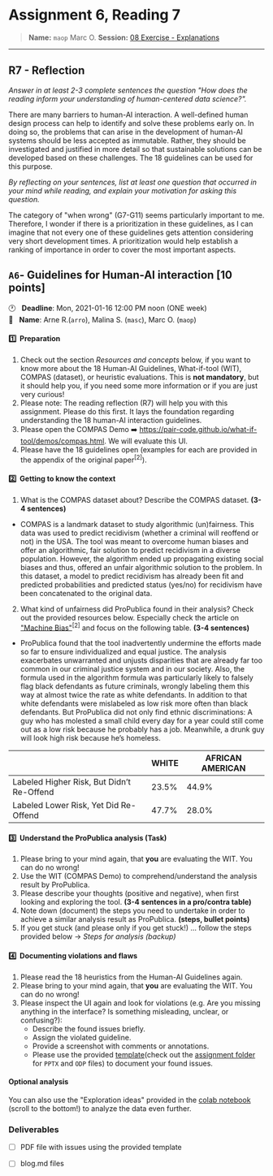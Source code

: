 # Assignment 6, Reading 7
> **Name:** `maop` Marc O.
> **Session:** [08 Exercise - Explanations](https://github.com/FUB-HCC/hcds-winter-2020/wiki/08_exercise)   
----

## R7 - Reflection
*Answer in at least 2-3 complete sentences the question "How does the reading inform your understanding of human-centered data science?".*

There are many barriers to human-AI interaction. A well-defined human design process can help to identify and solve these problems early on. In doing so, the problems that can arise in the development of human-AI systems should be less accepted as immutable. Rather, they should be investigated and justified in more detail so that sustainable solutions can be developed based on these challenges. The 18 guidelines can be used for this purpose.


*By reflecting on your sentences, list at least one question that occurred in your mind while reading, and explain your motivation for asking this question.*

The category of "when wrong" (G7-G11) seems particularly important to me. Therefore, I wonder if there is a prioritization in these guidelines, as I can imagine that not every one of these guidelines gets attention considering very short development times. A prioritization would help establish a ranking of importance in order to cover the most important aspects.

## `A6`- Guidelines for Human-AI interaction **[10 points]**
🕐&nbsp;&nbsp;&nbsp;**Deadline**: Mon, 2021-01-16 12:00 PM noon (ONE week)<br>
👥&nbsp;&nbsp;&nbsp;**Name**: Arne R.(`arro`), Malina S. (`masc`), Marc O. (`maop`)<br>

#### 1️⃣&nbsp;&nbsp;Preparation
1. Check out the section _Resources and concepts_ below, if you want to know more about the 18 Human-AI Guidelines, What-if-tool (WIT), COMPAS (dataset), or heuristic evaluations. This is **not mandatory**, but it should help you, if you need some more information or if you are just very curious!
1. Please note: The reading reflection (R7) will help you with this assignment. Please do this first. It lays the foundation regarding understanding the 18 human-AI interaction guidelines.
1. Please open the COMPAS Demo ➡️ https://pair-code.github.io/what-if-tool/demos/compas.html. We will evaluate this UI.
1. Please have the 18 guidelines open (examples for each are provided in the appendix of the original paper<sup>[2]</sup>).

#### 2️⃣&nbsp;&nbsp;Getting to know the context
1. What is the COMPAS dataset about? Describe the COMPAS dataset. **(3-4 sentences)**
* COMPAS is a landmark dataset to study algorithmic (un)fairness. This data was used to predict recidivism (whether a criminal will reoffend or not) in the USA. The tool was meant to overcome human biases and offer an algorithmic, fair solution to predict recidivism in a diverse population. However, the algorithm ended up propagating existing social biases and thus, offered an unfair algorithmic solution to the problem. In this dataset, a model to predict recidivism has already been fit and predicted probabilities and predicted status (yes/no) for recidivism have been concatenated to the original data.
2. What kind of unfairness did ProPublica found in their analysis? Check out the provided resources below. Especially check the article on ["Machine Bias"](https://www.propublica.org/article/machine-bias-risk-assessments-in-criminal-sentencing)<sup>[2]</sup> and focus on the following table. **(3-4 sentences)**
* ProPublica found that the tool inadvertently undermine the efforts made so far to ensure individualized and equal justice. The analysis exacerbates unwarranted and unjusts disparities that are already far too common in our criminal justice system and in our society. Also, the formula used in the algorithm formula was particularly likely to falsely flag black defendants as future criminals, wrongly labeling them this way at almost twice the rate as white defendants. In addition to that white defendants were mislabeled as low risk more often than black defendants. But ProPublica did not only find ethnic discriminations: A guy who has molested a small child every day for a year could still come out as a low risk because he probably has a job. Meanwhile, a drunk guy will look high risk because he’s homeless.

|                                           | WHITE | AFRICAN AMERICAN |
| ----------------------------------------- |-------|------------------|
| Labeled Higher Risk, But Didn’t Re-Offend | 23.5% | 44.9% |
| Labeled Lower Risk, Yet Did Re-Offend     | 47.7% | 28.0% |

#### 3️⃣&nbsp;&nbsp;Understand the ProPublica analysis (Task)
1. Please bring to your mind again, that **you** are evaluating the WIT. You can do no wrong!
1. Use the WIT (COMPAS Demo) to comprehend/understand the analysis result by ProPublica.
1. Please describe your thoughts (positive and negative), when first looking and exploring the tool. **(3-4 sentences in a pro/contra table)**
1. Note down (document) the steps you need to undertake in order to achieve a similar analysis result as ProPublica. **(steps, bullet points)**
1. If you get stuck (and please only if you get stuck!) ... follow the steps provided below → _Steps for analysis (backup)_

#### 4️⃣&nbsp;&nbsp;Documenting violations and flaws
1. Please read the 18 heuristics from the Human-AI Guidelines again.
1. Please bring to your mind again, that **you** are evaluating the WIT. You can do no wrong! 
1. Please inspect the UI again and look for violations (e.g. Are you missing anything in the interface? Is something misleading, unclear, or confusing?):
   * Describe the found issues briefly.
   * Assign the violated guideline.
   * Provide a screenshot with comments or annotations.
   * Please use the provided [template](https://docs.google.com/presentation/d/1762jwcZw9Hme5By7k3yV9oWPi_iT8UUB08_1Um9sRZM/edit?usp=sharing)(check out the [assignment folder](https://github.com/FUB-HCC/hcds-winter-2020/tree/main/assignments/A6_R7_DataVis) for `PPTX` and `ODP` files) to document your found issues.

#### Optional analysis
You can also use the "Exploration ideas" provided in the [colab notebook](https://colab.research.google.com/github/pair-code/what-if-tool/blob/master/WIT_COMPAS.ipynb) (scroll to the bottom!) to analyze the data even further.

### Deliverables
- [ ] PDF file with issues using the provided template
- [ ] blog.md files

